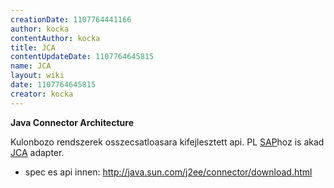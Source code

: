 ```yaml
---
creationDate: 1107764441166 
author: kocka 
contentAuthor: kocka 
title: JCA 
contentUpdateDate: 1107764645815 
name: JCA 
layout: wiki 
date: 1107764645815 
creator: kocka 
---
```

__Java Connector Architecture__

Kulonbozo rendszerek osszecsatloasara kifejlesztett api. PL [SAP](SAP.html)hoz is akad [JCA](JCA.html) adapter.

*   spec es api innen: http://java.sun.com/j2ee/connector/download.html
